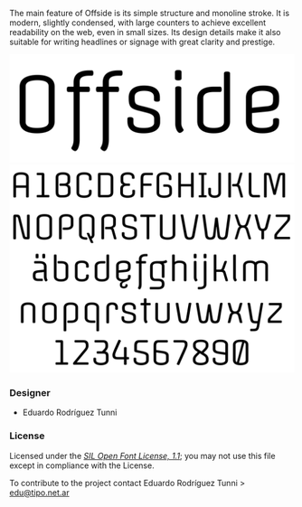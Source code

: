 The main feature of Offside is its simple structure and monoline stroke. It is modern, slightly condensed, with large counters to achieve excellent readability on the web, even in small sizes. Its design details make it also suitable for writing headlines or signage with great clarity and prestige.

![Sample of offside.](documentation/image1.png)
![Sample of offside.](documentation/image2.png)

### Designer

* Eduardo Rodríguez Tunni

### License

Licensed under the [*SIL Open Font License, 1.1*](http://scripts.sil.org/OFL); you may not use this file except in compliance with the License.

To contribute to the project contact Eduardo Rodríguez Tunni > edu@tipo.net.ar
